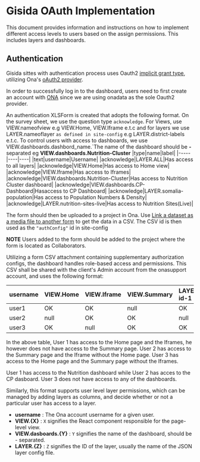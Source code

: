 # Gisida OAuth Implementation

This document provides information and instructions on how to implement different access levels to users based on the assign permissions. This includes layers and dashboards.

## Authentication

Gisida sittes with authentication process uses Oauth2 [implicit grant type](https://oauth.net/2/grant-types/implicit/), utilizing Ona's [oAuth2 provider](https://api.ona.io/static/docs/authentication.html#using-oauth2-with-the-ona-api).

In order to successfully log in to the dashboard, users need to first create an account with [ONA](https://ona.io) since we are using onadata as the sole Oauth2 provider.

An authentication XLSForm is created that adopts the following format. On the survey sheet, we use the question type `acknowledge`. For Views, use VIEW.nameofview e.g VIEW.Home, VIEW.Iframe e.t.c and for layers we use LAYER.nameoflayer `as defined in site-config` e.g LAYER.district-labels e.t.c. To control users with access to dashboards, we use VIEW.dashboards.dashbord_name.`The name of the dashboard should be **-** separated eg **VIEW.dashboards.Nutrition-Cluster**
|type|name|label|
|-----|----|----|
|text|username|Username|
|acknowledge|LAYER.ALL|Has access to all layers|
|acknowledge|VIEW.Home|Has access to Home view|
|acknowledge|VIEW.Iframe|Has access to Iframes|
|acknowledge|VIEW.dashboards.Nutrition-Cluster|Has access to Nutrition Cluster dashboard|
|acknowledge|VIEW.dashboards.CP-Dashboard|Hasaccess to CP Dashboard|
|acknowledge|LAYER.somalia-population|Has access to Population Numbers & Density|
|acknowledge|LAYER.nutrition-sites-live|Has access to Nutrition Sites(Live)|

The form should then be uploaded to a project in Ona. Use [Link a dataset as a media file to another form](https://help.ona.io/knowledge-base/how-do-i-link-a-dataset-as-a-media-file-to-another-form/) to get the data in a CSV. The CSV id is then used as the `"authConfig"` id in site-config

**NOTE**
Users added to the form should be added to the project where the form is located as Collaborators.

Utilizing a form CSV attachment containing supplementary authorization configs, the dashboard handles role-based access and permissions. This CSV shall be shared with the client's Admin account from the onasupport account, and uses the following format:

|username|VIEW.Home|VIEW.Iframe|VIEW.Summary|LAYER.layer-id-1|VIEW.dashboards.Nutrition-Cluster|VIEW.dashboards.CP-Dashboard|
|:--------|:---------|:----|:-----------|:----------------|:---------|:-----|
| user1  | OK      |OK| null       | OK             |    OK     |null|
| user2  | null    |OK| OK         | null           |null|OK|
| user3  | OK      |null| OK       | OK          |     null    |null|

In the above table,
User 1 has access to the Home page and the Iframes, he however does not have access to the Summary page.
User 2 has access to the Summary page and the Iframe without the Home page.
User 3 has access to the Home page and the Summary page without the Iframes.

User 1 has access to the Nutrition dashboard while User 2 has acces to the CP dasboard.
User 3 does not have access to any of the dashboards.

Similarly, this format supports user level layer permissions, which can be managed by adding layers as columns, and decide whether or not a particular user has access to a layer.

* **username** : The Ona account username for a given user.
* **VIEW.{X}** : `X` signifies the React component responsible for the page-level view.
* **VIEW.dasboards.{Y}** : `Y` signifies the name of the dashboard, should be _-_ separated.
* **LAYER.{Z}** : `Z` signifies the ID of the layer, usually the name of the JSON layer config file.
